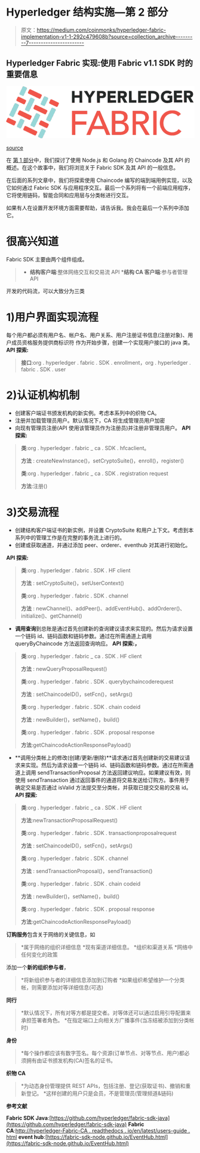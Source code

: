 # Hyperledger 结构实施—第 2 部分

> 原文：<https://medium.com/coinmonks/hyperledger-fabric-implementation-v1-1-292c479608b?source=collection_archive---------7----------------------->

## Hyperledger Fabric 实现:使用 Fabric v1.1 SDK 时的重要信息

![](img/3db365a0ece50de3776d8bc4e16f9a01.png)

[source](https://wiki.hyperledger.org/projects/fabric)

在 [第 1 部分](/@pradeep.padmarajaiah/hyperledger-fabric-implementation-v1-1-part-1-chaincode-for-node-7b72aec2430d)中，我们探讨了使用 Node.js 和 Golang 的 Chaincode 及其 API 的概述。在这个故事中，我们将浏览关于 Fabric SDK 及其 API 的一般信息。

在后面的系列文章中，我们将探索使用 Chaincode 编写的端到端用例实现，以及它如何通过 Fabric SDK 与应用程序交互。最后一个系列将有一个前端应用程序，它将使用链码，智能合同和应用层与分类帐进行交互。

如果有人在设置开发环境方面需要帮助，请告诉我。我会在最后一个系列中添加它。

# **很高兴知道**

Fabric SDK 主要由两个组件组成。

> * **结构客户端**:整体网络交互和交易流 API
> ***结构 CA 客户端**:参与者管理 API

开发的代码流，可以大致分为三类

# **1)用户界面实现流程**

每个用户都必须有用户名、帐户名、用户关系、用户注册证书信息(注册对象)、用户成员资格服务提供商标识符
作为开始步骤，创建一个实现用户接口的 java 类。
**API 探索:**

> **接口**:org . hyperledger . fabric . SDK . enrollment，org . hyperledger . fabric . SDK . user

# 2)认证机构机制

*   创建客户端证书颁发机构的新实例。考虑本系列中的织物 CA。
*   注册并加载管理员用户。默认情况下，CA 将生成管理员用户加密
*   向现有管理员注册(API 使用该管理员作为注册员)并注册非管理员用户。
    **API 探索:**

> **类**:org . hyperledger . fabric _ ca . SDK . hfcaclient。
> 
> **方法** : createNewInstance()，setCryptoSuite()，enroll()，register()
> 
> **类**:org . hyperledger . fabric _ ca . SDK . registration request
> 
> **方法**:注册()

# 3)交易流程

*   创建结构客户端证书的新实例，并设置 CryptoSuite 和用户上下文。考虑到本系列中的管理工作是在完整的事务流上进行的。
*   创建或获取通道，并通过添加 peer、orderer、eventhub 对其进行初始化。

**API 探索:**

> **类**:org . hyperledger . fabric . SDK . HF client
> 
> **方法** : setCryptoSuite()，setUserContext()
> 
> **类**:org . hyperledger . fabric . SDK . channel
> 
> **方法** : newChannel()、addPeer()、addEventHub()、addOrderer()、initialize()、getChannel()

*   **调用查询**到总账是通过首先创建新的查询建议请求来实现的。然后为请求设置一个链码 id、链码函数和链码参数。通过在所需通道上调用 queryByChaincode 方法返回查询响应。
    **API 探索:，**

> **类**:org . hyperledger . fabric _ ca . SDK . HF client
> 
> **方法** : newQueryProposalRequest()
> 
> **类**:org . hyperledger . fabric . SDK . querybychaincoderequest
> 
> **方法** : setChaincodeID()，setFcn()，setArgs()
> 
> **类**:org . hyperledger . fabric . SDK . chain codeid
> 
> **方法** : newBuilder()，setName()，build()
> 
> **类**:org . hyperledger . fabric . SDK . proposal response
> 
> **方法**:getChaincodeActionResponsePayload()

*   **调用分类帐上的修改(创建/更新/删除)**请求通过首先创建新的交易建议请求来实现。然后为请求设置一个链码 id、链码函数和链码参数。通过在所需通道上调用 sendTransactionProposal 方法返回建议响应。如果建议有效，则使用 sendTransaction 通过返回事件的通道将交易发送给订购方。事件用于确定交易是否通过 isValid 方法提交至分类帐，并获取已提交交易的交易 id。
    **API 探索:**

> **类**:org . hyperledger . fabric _ ca . SDK . HF client
> 
> **方法**:newTransactionProposalRequest()
> 
> **类**:org . hyperledger . fabric . SDK . transactionproposalrequest
> 
> **方法** : setChaincodeID()，setFcn()，setArgs()
> 
> **类**:org . hyperledger . fabric . SDK . channel
> 
> **方法** : sendTransactionProposal()，sendTransaction()
> 
> **类**:org . hyperledger . fabric . SDK . chain codeid
> 
> **方法** : newBuilder()，setName()，build()
> 
> **类**:org . hyperledger . fabric . SDK . proposal response
> 
> **方法**:getChaincodeActionResponsePayload()

**订购服务**包含关于网络的关键信息，如

> *属于网络的组织详细信息
> *现有渠道详细信息。
> *组织和渠道关系
> *网络中任何变化的政策

添加一个**新的组织参与者**，

> *将新组织参与者的详细信息添加到订购者
> *如果组织希望维护一个分类帐，则需要添加对等详细信息(可选)

**同行**

> *默认情况下，所有对等方都是提交者。对等体还可以通过启用引导配置来承担签署者角色。
> *在指定端口上向相关方广播事件(当冻结被添加到分类帐时)

**身份**

> *每个操作都应该有数字签名。每个资源(订单节点、对等节点、用户)都必须拥有由证书颁发机构(CA)签名的证书。

**织物 CA**

> *为动态身份管理提供 REST APIs，包括注册、登记(获取证书)、撤销和重新登记。
> *这样创建的用户只是会员，不是管理员(管理频道&链码)

**参考文献**

**Fabric SDK Java**:[https://github.com/hyperledger/fabric-sdk-java](https://github.com/hyperledger/fabric-sdk-java)
**Fabric CA**:[http://hyperledger-Fabric-CA . readthedocs . io/en/latest/users-guide . html](http://hyperledger-fabric-ca.readthedocs.io/en/latest/users-guide.html)
**event hub**:[https://fabric-sdk-node.github.io/EventHub.html](https://fabric-sdk-node.github.io/EventHub.html)